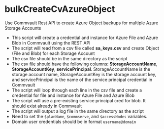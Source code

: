 # bulkCreateCvAzureObject
Use Commvault Rest API to create Azure Object backups for multiple Azure Storage Accounts

- This script will create a credential and instance for Azure File and Azure Blob in Commvault using the REST API
- The script will read from a csv file called **sa_keys.csv** and create Object (File and Blob) for each Storage Account
- The csv file should be in the same directory as the script
- The csv file should have the following columns: **StorageAccountName**, **StorageAccountKey**, **servicePrincipal**. StorageAccountName is the storage account name, StorageAccountKey is the storage account key, and servicePrincipal is the name of the service principal credential in Commvault
- The script will loop through each line in the csv file and create a credential for file and instance for Azure File and Azure Blob
- The script will use a pre-existing service principal cred for blob. It should exist already in Commvault
- The script will output a log file in the same directory as the script
- Need to set the `$planName`, `$commserve`, and `$accessNodes` variables.
- Domain user credentials should be in format `username@domain`
